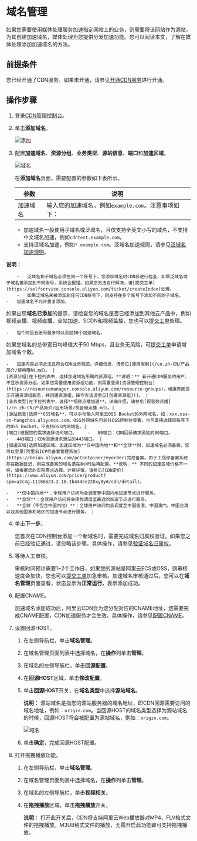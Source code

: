 # 域名管理

如果您需要使用媒体处理服务加速指定网站上的业务，则需要将该网站作为源站，为其创建加速域名，媒体处理为您提供分发加速功能。您可以阅读本文，了解在媒体处理添加加速域名的方法。

## 前提条件

您已经开通了CDN服务。如果未开通，请参见[开通CDN服务](https://help.aliyun.com/document_detail/27272.htm#task-187531)进行开通。

## 操作步骤

1.  登录[CDN管理控制台](https://cdn.console.aliyun.com/domain/list)。
2.  单击**添加域名**。

    ![添加](https://static-aliyun-doc.oss-accelerate.aliyuncs.com/assets/img/zh-CN/5682825161/p245851.png)

3.  配置**加速域名**、**资源分组**、**业务类型**、**源站信息**、**端口**和**加速区域**。

    ![域名](https://static-aliyun-doc.oss-accelerate.aliyuncs.com/assets/img/zh-CN/5682825161/p246149.png)

    在**添加域名**页面，需要配置的参数如下表所示。

    |参数|说明|
    |--|--|
    |加速域名|输入您的加速域名，例如`example.com`。注意事项如下：

    -   加速域名一般使用子域名或泛域名，且仅支持全英文小写的域名，不支持中文域名加速，例如`cdntest.example.com`。
    -   支持泛域名加速，例如`*.example.com`。泛域名加速规则，请参见[泛域名加速规则]()。

**说明：**

        -   泛域名和子域名必须在同一个账号下。您添加域名时CDN会进行检查，如果泛域名或子域名被添加到不同账号，系统会报错。如果您无法自行解决，请[提交工单](https://selfservice.console.aliyun.com/ticket/createIndex)处理。
        -   如果泛域名未被添加到任何CDN账号下，则支持在多个账号下添加不同的子域名。
    -   加速域名不允许重复添加。

如果出现**域名已添加**的提示，请检查您的域名是否已经添加到其他云产品中，例如视频点播、视频直播、全站加速、SCDN和视频监控，您也可以[提交工单](https://selfservice.console.aliyun.com/ticket/createIndex)处理。

    -   每个阿里云账号最多可以添加50个加速域名。

如果您域名的总带宽日均峰值大于50 Mbps，且业务无风险，可[提交工单](https://selfservice.console.aliyun.com/ticket/createIndex)申请增加域名个数。

    -   加速内容必须合法且符合CDN业务规范。详细信息，请参见[使用限制](/cn.zh-CN/产品简介/使用限制.md)。 |
    |资源分组|在下拉列表中，选择加速域名所属的资源组。**说明：** 新开通CDN服务的用户，不显示资源分组。如果您需要使用资源组功能，则需要登录[资源管理控制台](https://resourcemanager.console.aliyun.com/resource-groups)，根据界面提示开通资源组服务，并创建资源组，操作方法请参见[创建资源组]()。 |
    |业务类型|在下拉列表中，选择**视频点播加速**。详细介绍，请参见[视音频点播](/cn.zh-CN/产品简介/应用场景/视音频点播.md)。|
    |源站信息|选择**OSS域名**，可以手动输入阿里云OSS Bucket的外网域名，如：xxx.oss-cn-hangzhou.aliyuncs.com。OSS外网域名可前往OSS控制台查看，也可直接选择同账号下的OSS Bucket。不支持OSS内网域名。|
    |端口|根据您的需求选择访问端口。    -   80端口：CDN回源请求源站的80端口。
    -   443端口：CDN回源请求源站的443端口。 |
    |加速区域|选择加速区域。加速区域为**仅中国内地**和**全球**时，加速域名必须备案，您可以登录[阿里云ICP代备案管理系统](https://beian.aliyun.com/pcContainer/myorder)完成备案。由于工信部备案系统存在数据延迟，刚完成备案的域名请在8小时后再配置。**说明：** 不同的加速区域价格不一样，请根据您的实际需求选择。计费详情，请参见[CDN定价](https://www.aliyun.com/price/product?spm=a2c4g.11186623.2.10.1b444ee22Dxy8y#/cdn/detail)。

    -   **仅中国内地**：全球用户访问均会调度至中国内地加速节点进行服务。
    -   **全球**：全球用户访问将会择优调度至最近的加速节点进行服务。
    -   **全球（不包含中国内地）**：全球用户访问均会调度至中国香港、中国澳门、中国台湾以及其他国家和地区的加速节点进行服务。 |

4.  单击**下一步**。

    您首次在CDN控制台添加一个新域名时，需要完成域名归属权验证。如果您之前已经验证通过，请忽略该步骤。具体操作，请参见[验证域名归属权]()。

5.  等待人工审核。

    审核时间预计需要1~2个工作日，如果您的源站是阿里云ECS或OSS，则审核速度会加快，您也可以[提交工单](https://selfservice.console.aliyun.com/ticket/createIndex)加急审核。加速域名审核通过后，您可以在**域名管理**页面查看，状态显示为**正常运行**，表示添加成功。

6.  配置CNAME。

    加速域名添加成功后，阿里云CDN会为您分配对应的CNAME地址，您需要完成CNAME配置，CDN加速服务才会生效。具体操作，请参见[配置CNAME](/cn.zh-CN/快速入门/配置CNAME.md)。

7.  设置回源HOST。
    1.  在左侧导航栏，单击**域名管理**。
    2.  在域名管理页面列表中选择域名，在**操作**列单击**管理**。
    3.  在域名的左侧导航栏，单击**回源配置**。
    4.  在**回源HOST**区域，单击**修改配置**。
    5.  单击**回源HOST**开关，在**域名类型**中选择**源站域名**。

        **说明：** 源站域名是指您的源站服务器的域名地址，即CDN回源需要访问的域名地址，例如：`origin.com`。当回源HOST的域名类型选择为源站域名的时候，回源HOST将会被配置为源站域名，例如：`origin.com`。

        ![域名](https://static-aliyun-doc.oss-accelerate.aliyuncs.com/assets/img/zh-CN/5682825161/p247264.png)

    6.  单击**确定**，完成回源HOST配置。
8.  打开拖拽播放功能。
    1.  在左侧导航栏，单击**域名管理**。
    2.  在域名管理页面列表中选择域名，在**操作**列单击**管理**。
    3.  在域名的左侧导航栏，单击**视频相关**。
    4.  在**拖拽播放**区域，单击**拖拽播放**开关。

        **说明：** 打开此开关后，CDN将支持阿里云Web播放器对MP4、FLV格式文件的拖拽播放。M3U8格式文件的播放，无需开启此功能即可支持拖拽播放。


